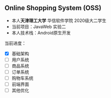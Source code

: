 ## Online Shopping System (OSS)

- 本人**天津理工大学** 华信软件学院 2020级大二学生
- 当前项目：JavaWeb 实验二
- 本人技术栈：Android原生开发

当前进度：

- [x] 基础架构
- [ ] 用户系统
- [ ] 商品系统
- [ ] 订单系统
- [ ] 购物车系统
- [ ] 前端界面
- [ ] 其他优化
